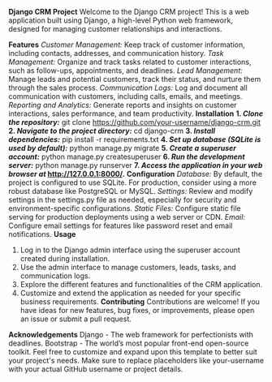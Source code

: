 **Django CRM Project**
Welcome to the Django CRM project! This is a web application built using Django, a high-level Python web framework, designed for managing customer relationships and interactions.

**Features**
_Customer Management:_ Keep track of customer information, including contacts, addresses, and communication history.
_Task Management:_ Organize and track tasks related to customer interactions, such as follow-ups, appointments, and deadlines.
_Lead Management:_ Manage leads and potential customers, track their status, and nurture them through the sales process.
_Communication Logs:_ Log and document all communication with customers, including calls, emails, and meetings.
_Reporting and Analytics:_ Generate reports and insights on customer interactions, sales performance, and team productivity.
**Installation**
**1. _Clone the repository:_**
git clone https://github.com/your-username/django-crm.git
**2. _Navigate to the project directory:_**
cd django-crm
**3. _Install dependencies:_**
pip install -r requirements.txt
**4. _Set up database (SQLite is used by default):_**
python manage.py migrate
**5. _Create a superuser account:_**
python manage.py createsuperuser
**6. _Run the development server:_**
python manage.py runserver
**7. _Access the application in your web browser at_ http://127.0.0.1:8000/.**
**Configuration**
_Database:_ By default, the project is configured to use SQLite. For production, consider using a more robust database like PostgreSQL or MySQL.
_Settings:_ Review and modify settings in the settings.py file as needed, especially for security and environment-specific configurations.
_Static Files:_ Configure static file serving for production deployments using a web server or CDN.
_Email:_ Configure email settings for features like password reset and email notifications.
**Usage**
1. Log in to the Django admin interface using the superuser account created during installation.
2. Use the admin interface to manage customers, leads, tasks, and communication logs.
3. Explore the different features and functionalities of the CRM application.
4. Customize and extend the application as needed for your specific business requirements.
**Contributing**
Contributions are welcome! If you have ideas for new features, bug fixes, or improvements, please open an issue or submit a pull request.

**Acknowledgements**
Django - The web framework for perfectionists with deadlines.
Bootstrap - The world’s most popular front-end open-source toolkit.
Feel free to customize and expand upon this template to better suit your project's needs. Make sure to replace placeholders like your-username with your actual GitHub username or project details.
